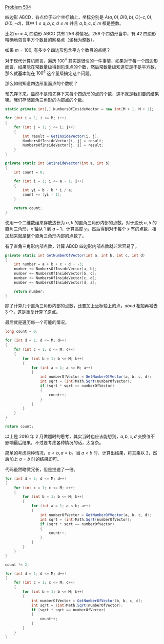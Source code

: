 [Problem 504](https://projecteuler.net/problem=504 "Problem 504 - Project Euler")

四边形 ABCD，各点位于四个坐标轴上，坐标分别是 $A(a, 0), B(0, b), C(-c, 0), D(0, -d)$，其中 $1 \leq a, b, c, d \leq m$ 并且 $a, b, c, d, m$ 都是整数。

比如 $m = 4$, 四边形 ABCD 共有 256 种情况。256 个四边形当中，有 42 四边形精确地包含平方个数目的网格点（坐标为整数）。

如果 $m = 100$, 有多少个四边形包含平方个数目的点呢？

对于现代计算机而言，遍历 $100^4$ 其实是很快的一件事情，如果对于每一个四边形而言，如果能在常数量级得到包含点的个数，然后常数量级知道它是不是平方数，那么就基本能在 $100^4$ 这个量级搞定这个问题。

那么如何知道四边形里面点的个数呢？

预先存下来。显然不是预先存下来每个四边形的点的个数，这不就是我们要的结果嘛。我们存储直角三角形的内部点的个数。
``` csharp
static private int[,] NumbersOfInsideVector = new int[M + 1, M + 1];

for (int i = 1; i <= M; i++)
{
	for (int j = 1; j <= i; j++)
	{
		int result = GetInsideVector(i, j);
		NumbersOfInsideVector[i, j] = result;
		NumbersOfInsideVector[j, i] = result;
	}
}

private static int GetInsideVector(int a, int b)
{
	int count = 0;

	for (int i = 1; i <= a - 1; i++)
	{
		int yi = b - b * i / a;
		count += (yi - 1);
	}

	return count;
}
```
使用一个二维数组来存放边长为 $a, b$ 的直角三角形内部的点数。对于边长 $a, b$ 的直角三角形，$x$ 轴从 1 到 $a - 1$，计算高度 $y_i$，然后得到对于每个 $x$ 有的点数，相加起来就是整个直角三角形内部的点数了。

有了直角三角形内部点数，计算 ABCD 四边形内部点数就非常容易了。
``` csharp
private static int GetNumberOfVector(int a, int b, int c, int d)
{
	int number = a + b + c + d + -3;
	number += NumbersOfInsideVector[a, b];
	number += NumbersOfInsideVector[b, c];
	number += NumbersOfInsideVector[c, d];
	number += NumbersOfInsideVector[d, a];

	return number;
}
```
除了计算几个直角三角形内部的点数，还要加上坐标轴上的点，$a b c d$ 相加再减去 3 个，这是重复计算了原点。

最后就是遍历每一个可能的情况。
``` csharp
long count = 0;

for (int d = 1; d <= M; d++)
{
	for (int c = 1; c <= M; c++)
	{
		for (int b = 1; b <= M; b++)
		{
			for (int a = 1; a <= M; a++)
			{
				int numberOfVector = GetNumberOfVector(a, b, c, d);
				int sqrt = (int)Math.Sqrt(numberOfVector);
				if (sqrt * sqrt == numberOfVector)
				{
					count++;
				}
			}
		}
	}
}

return count;
```

以上是 2016 年 2 月做题时的思考，其实当时也应该能想到，$a,b,c,d$ 交换值不影响最后结果，不过要考虑各种情况的话，太复杂。

简单的考虑两种情况，$a<b,a=b$。当 $a<b$ 时，计算出结果，将其乘以 2，然后加上 $a=b$ 时的结果即可。

代码虽然略微冗长，但是提速了一倍。
```csharp
for (int d = 1; d <= M; d++)
{
    for (int c = 1; c <= M; c++)
    {
        for (int b = 1; b <= M; b++)
        {
            for (int a = 1; a < b; a++)
            {
                int numberOfVector = GetNumberOfVector(a, b, c, d);
                int sqrt = (int)Math.Sqrt(numberOfVector);
                if (sqrt * sqrt == numberOfVector)
                {
                    count++;
                }
            }
        }
    }
}

count *= 2;

for (int d = 1; d <= M; d++)
{
    for (int c = 1; c <= M; c++)
    {
        for (int b = 1; b <= M; b++)
        {
            int numberOfVector = GetNumberOfVector(b, b, c, d);
            int sqrt = (int)Math.Sqrt(numberOfVector);
            if (sqrt * sqrt == numberOfVector)
            {
                count++;
            }
        }
    }
}
```
